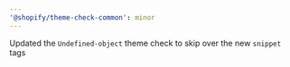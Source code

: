 ```yaml
---
'@shopify/theme-check-common': minor
---
```


Updated the `Undefined-object` theme check to skip over the new `snippet` tags
